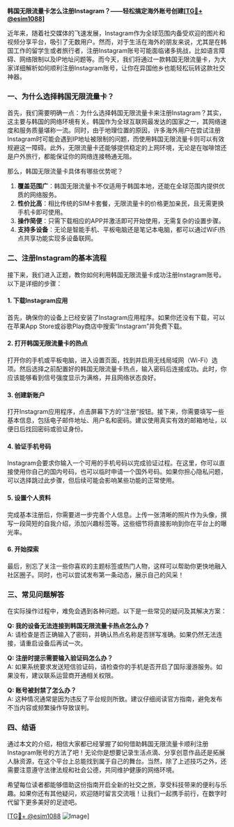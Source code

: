 **韩国无限流量卡怎么注册Instagram？——轻松搞定海外账号创建[[TG💪+ @esim1088](https://t.me/s/esim1088)]**

近年来，随着社交媒体的飞速发展，Instagram作为全球范围内备受欢迎的图片和视频分享平台，吸引了无数用户。然而，对于生活在海外的朋友来说，尤其是在韩国工作的留学生或者旅行者，注册Instagram账号可能面临诸多挑战，比如语言障碍、网络限制以及IP地址问题等。而今天，我们将通过一款韩国无限流量卡，为大家详细解析如何顺利注册Instagram账号，让你在异国他乡也能轻松玩转这款社交神器。

### **一、为什么选择韩国无限流量卡？**

首先，我们需要明确一点：为什么选择韩国无限流量卡来注册Instagram？其实，这主要与韩国的网络环境有关。韩国作为全球互联网最发达的国家之一，其网络速度和服务质量堪称一流。同时，由于地理位置的原因，许多海外用户在尝试注册Instagram时可能会遇到IP地址被限制的问题，而使用韩国无限流量卡则可以有效规避这一障碍。此外，无限流量卡还能够提供稳定的上网环境，无论是在咖啡馆还是户外旅行，都能保证你的网络连接畅通无阻。

那么，韩国无限流量卡具体有哪些优势呢？

1. **覆盖范围广**：韩国无限流量卡不仅适用于韩国本地，还能在全球范围内提供优质的网络服务。
2. **性价比高**：相比传统的SIM卡套餐，无限流量卡的价格更加亲民，且无需更换手机卡即可使用。
3. **操作简便**：只需下载相应的APP并激活即可开始使用，无需复杂的设置步骤。
4. **支持多设备**：无论是智能手机、平板电脑还是笔记本电脑，都可以通过WiFi热点共享功能实现多设备联网。

### **二、注册Instagram的基本流程**

接下来，我们进入正题，教你如何利用韩国无限流量卡成功注册Instagram账号。以下是详细的步骤：

#### **1. 下载Instagram应用**
首先，确保你的设备上已经安装了Instagram应用程序。如果你还没有下载，可以在苹果App Store或谷歌Play商店中搜索“Instagram”并免费下载。

#### **2. 打开韩国无限流量卡的热点**
打开你的手机或平板电脑，进入设置页面，找到并启用无线局域网（Wi-Fi）选项。然后选择之前配置好的韩国无限流量卡热点，输入密码后连接成功。此时，你应该能够看到信号强度显示为满格，并且网络状态良好。

#### **3. 创建新账户**
打开Instagram应用程序，点击屏幕下方的“注册”按钮。接下来，你需要填写一些基本信息，包括电子邮件地址、用户名和密码。建议使用真实有效的邮箱地址，以便日后找回密码或验证身份。

#### **4. 验证手机号码**
Instagram会要求你输入一个可用的手机号码以完成验证过程。在这里，你可以直接使用你自己的国内号码，也可以临时申请一个国外号码。如果你担心隐私问题，可以选择跳过此步骤，但后续可能会影响某些功能的正常使用。

#### **5. 设置个人资料**
完成基本注册后，你需要进一步完善个人信息。上传一张清晰的照片作为头像，撰写一段简短的自我介绍，添加兴趣标签等。这些细节将直接影响到你在平台上的曝光率。

#### **6. 开始探索**
最后，别忘了关注一些你喜欢的主题标签或热门人物，这样可以帮助你更快地融入社区圈子。同时，也可以尝试发布第一条动态，展示自己的风采！

### **三、常见问题解答**

在实际操作过程中，难免会遇到各种问题。以下是一些常见的疑问及其解决方案：

**Q: 我的设备无法连接到韩国无限流量卡热点怎么办？**  
A: 请检查是否正确输入了密码，并确认热点名称是否拼写准确。如果仍然无法连接，请重启设备后再试一次。

**Q: 注册时提示需要输入验证码怎么办？**  
A: 如果系统要求发送短信验证码，请检查你的手机是否开启了国际漫游服务。如果没有，建议联系运营商开通相关权限。

**Q: 账号被封禁了怎么办？**  
A: 这种情况通常是因为违反了平台规则所致。建议仔细阅读官方指南，避免发布不当内容或频繁操作导致误判。

### **四、结语**

通过本文的介绍，相信大家都已经掌握了如何借助韩国无限流量卡顺利注册Instagram账号的方法了吧！无论你是想要记录生活点滴、分享创意作品还是拓展人脉资源，在这个平台上总能找到属于自己的舞台。当然，除了上述技巧之外，还需要注意遵守法律法规和社会公德，共同维护健康的网络环境。

希望每位读者都能够借助这份指南开启全新的社交之旅，享受科技带来的便利与乐趣。如果你还有其他疑问，欢迎随时留言交流哦！让我们一起携手前行，在数字时代留下更多美好的足迹吧。

[[TG💪+ @esim1088](https://t.me/s/esim1088) ![Image](https://i.postimg.cc/4NQfJmqS/Snipaste-2025-05-13-00-14-12.png)]